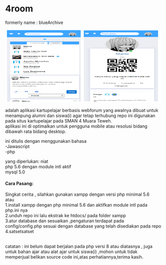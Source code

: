 # 4room
formerly name : blueArchive <br>

<img src="pratayang.png" width="666" height="234">

adalah aplikasi kartupelajar berbasis webforum yang awalnya dibuat untuk menampung alumni dan siswa(i) agar tetap terhubung
repo ini digunakan pada situs kartupelajar pada SMAN 4 Muara Teweh.<br>
aplikasi ini di optimalkan untuk pengguna mobile atau resolusi bidang dibawah rata bidang desktop.

ini ditulis dengan menggunakan bahasa<br> 
-Jawascript<br>
-php<br>

yang diperlukan:
niat<br>
php 5.6 dengan module intl aktif<br>
mysql 5.0<br>

<h4>Cara Pasang:</h4>

Singkat cerita , silahkan gunakan xampp dengan versi php minimal 5.6<br>
atau<br>
1.install xampp dengan php minimal 5.6 dan aktifkan module intl pada php.ini nya<br>
2.unduh repo ini lalu ekstrak ke htdocs/ pada folder xampp<br>
3.atur database dan sesuaikan ,pengaturan terdapat pada config/config.php sesuai dengan database yang telah disediakan pada repo<br>
4.satsetsatset

<br>
catatan : ini belum dapat berjalan pada php versi 8 atau diatasnya , juga untuk bahan ajar atau alat ajar untuk siswa(i) ,mohon untuk tidak memperjual belikan source code ini,atas perhatiannya,terima kasih.
